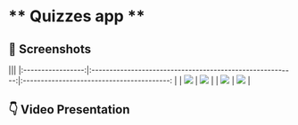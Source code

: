 # ** Quizzes app **
## 📸 Screenshots
|||
|:-----------------:|:---------------------------------------------------------:|:-----------------------------------------: |
| ![](screenshot/Flow-1.png) |  ![](screenshot/Flow-2.png) [](screenshot/Flow-3.png) |
| ![](screenshot/Flow-4.png) |  ![](screenshot/Flow-5.png) |

## 👇 Video Presentation
